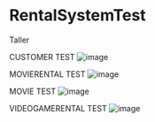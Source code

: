 # RentalSystemTest
Taller


CUSTOMER TEST
![image](https://user-images.githubusercontent.com/77032229/150048623-f5c779bb-f77c-40d1-91c0-24bf3674d822.png)

MOVIERENTAL TEST
![image](https://user-images.githubusercontent.com/77032229/150048582-fba11dd8-5ac5-4a53-b6b1-717f16e1a9b5.png)

MOVIE TEST
![image](https://user-images.githubusercontent.com/77032229/150048639-4757bab4-5a49-4cf5-8f99-0d5de24ff1cf.png)

VIDEOGAMERENTAL TEST
![image](https://user-images.githubusercontent.com/77032229/150048668-1f9cd636-eda7-47ae-ab2d-859833363632.png)

